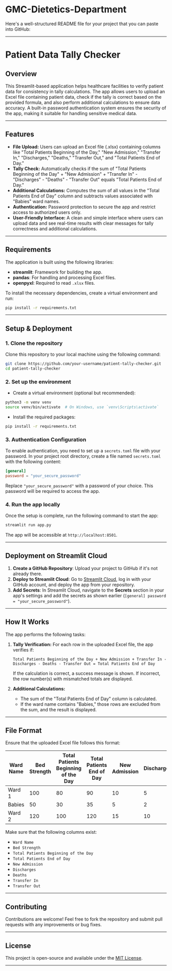 # GMC-Dietetics-Department
Here's a well-structured README file for your project that you can paste into GitHub:

---

# **Patient Data Tally Checker**

## **Overview**
This Streamlit-based application helps healthcare facilities to verify patient data for consistency in tally calculations. The app allows users to upload an Excel file containing patient data, check if the tally is correct based on the provided formula, and also perform additional calculations to ensure data accuracy. A built-in password authentication system ensures the security of the app, making it suitable for handling sensitive medical data.

---

## **Features**
- **File Upload:** Users can upload an Excel file (.xlsx) containing columns like "Total Patients Beginning of the Day," "New Admission," "Transfer In," "Discharges," "Deaths," "Transfer Out," and "Total Patients End of Day."
- **Tally Check:** Automatically checks if the sum of "Total Patients Beginning of the Day" + "New Admission" + "Transfer In" - "Discharges" - "Deaths" - "Transfer Out" equals "Total Patients End of Day."
- **Additional Calculations:** Computes the sum of all values in the "Total Patients End of Day" column and subtracts values associated with "Babies" ward names.
- **Authentication:** Password protection to secure the app and restrict access to authorized users only.
- **User-Friendly Interface:** A clean and simple interface where users can upload data and see real-time results with clear messages for tally correctness and additional calculations.

---

## **Requirements**

The application is built using the following libraries:

- **streamlit**: Framework for building the app.
- **pandas**: For handling and processing Excel files.
- **openpyxl**: Required to read `.xlsx` files.

To install the necessary dependencies, create a virtual environment and run:

```bash
pip install -r requirements.txt
```

---

## **Setup & Deployment**

### **1. Clone the repository**

Clone this repository to your local machine using the following command:

```bash
git clone https://github.com/your-username/patient-tally-checker.git
cd patient-tally-checker
```

### **2. Set up the environment**

- Create a virtual environment (optional but recommended):

```bash
python3 -m venv venv
source venv/bin/activate  # On Windows, use `venv\Scripts\activate`
```

- Install the required packages:

```bash
pip install -r requirements.txt
```

### **3. Authentication Configuration**

To enable authentication, you need to set up a `secrets.toml` file with your password. In your project root directory, create a file named `secrets.toml` with the following content:

```toml
[general]
password = "your_secure_password"
```

Replace `"your_secure_password"` with a password of your choice. This password will be required to access the app.

### **4. Run the app locally**

Once the setup is complete, run the following command to start the app:

```bash
streamlit run app.py
```

The app will be accessible at `http://localhost:8501`.

---

## **Deployment on Streamlit Cloud**

1. **Create a GitHub Repository**: Upload your project to GitHub if it's not already there.
2. **Deploy to Streamlit Cloud**: Go to [Streamlit Cloud](https://streamlit.io/cloud), log in with your GitHub account, and deploy the app from your repository.
3. **Add Secrets**: In Streamlit Cloud, navigate to the **Secrets** section in your app's settings and add the secrets as shown earlier (`[general] password = "your_secure_password"`).

---

## **How It Works**

The app performs the following tasks:

1. **Tally Verification:**
   For each row in the uploaded Excel file, the app verifies if:
   ``` 
   Total Patients Beginning of the Day + New Admission + Transfer In - Discharges - Deaths - Transfer Out = Total Patients End of Day
   ```

   If the calculation is correct, a success message is shown. If incorrect, the row number(s) with mismatched totals are displayed.

2. **Additional Calculations:**
   - The sum of the "Total Patients End of Day" column is calculated.
   - If the ward name contains "Babies," those rows are excluded from the sum, and the result is displayed.

---

## **File Format**

Ensure that the uploaded Excel file follows this format:

| Ward Name | Bed Strength | Total Patients Beginning of the Day | Total Patients End of Day | New Admission | Discharges | Deaths | Transfer In | Transfer Out |
|-----------|--------------|--------------------------------------|---------------------------|---------------|------------|--------|-------------|--------------|
| Ward 1    | 100          | 80                                   | 90                        | 10            | 5          | 2      | 3           | 1            |
| Babies    | 50           | 30                                   | 35                        | 5             | 2          | 1      | 1           | 0            |
| Ward 2    | 120          | 100                                  | 120                       | 15            | 10         | 4      | 8           | 5            |

Make sure that the following columns exist:
- `Ward Name`
- `Bed Strength`
- `Total Patients Beginning of the Day`
- `Total Patients End of Day`
- `New Admission`
- `Discharges`
- `Deaths`
- `Transfer In`
- `Transfer Out`

---

## **Contributing**

Contributions are welcome! Feel free to fork the repository and submit pull requests with any improvements or bug fixes.

---

## **License**

This project is open-source and available under the [MIT License](LICENSE).

---

